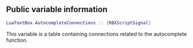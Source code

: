 ## Public variable information
```lua
LuaTextBox.AutocompleteConnections :: {RBXScriptSignal}
```

This variable is a table containing connections related to the autocomplete function.